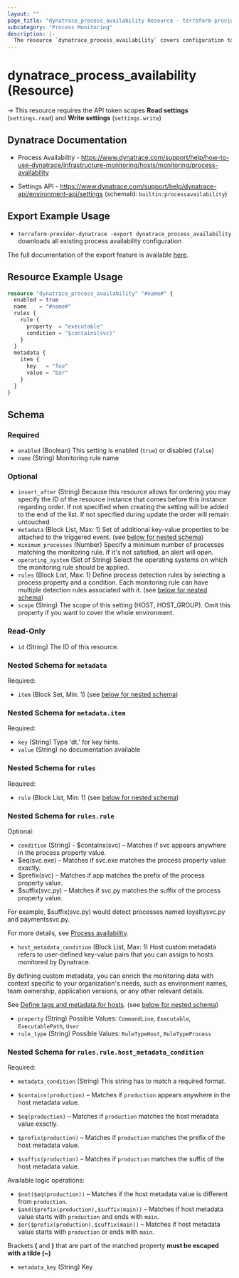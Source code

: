 ```yaml
---
layout: ""
page_title: "dynatrace_process_availability Resource - terraform-provider-dynatrace"
subcategory: "Process Monitoring"
description: |-
  The resource `dynatrace_process_availability` covers configuration to monitor key processes on a host
---
```


# dynatrace_process_availability (Resource)

-> This resource requires the API token scopes **Read settings** (`settings.read`) and **Write settings** (`settings.write`)

## Dynatrace Documentation

- Process Availability - https://www.dynatrace.com/support/help/how-to-use-dynatrace/infrastructure-monitoring/hosts/monitoring/process-availability

- Settings API - https://www.dynatrace.com/support/help/dynatrace-api/environment-api/settings (schemaId: `builtin:processavailability`)

## Export Example Usage

- `terraform-provider-dynatrace -export dynatrace_process_availability` downloads all existing process availability configuration

The full documentation of the export feature is available [here](https://dt-url.net/h203qmc).

## Resource Example Usage

```terraform
resource "dynatrace_process_availability" "#name#" {
  enabled = true
  name    = "#name#"
  rules {
    rule {
      property  = "executable"
      condition = "$contains(svc)"
    }
  }
  metadata {
    item {
      key   = "foo"
      value = "bar"
    }
  }
}
```

<!-- schema generated by tfplugindocs -->
## Schema

### Required

- `enabled` (Boolean) This setting is enabled (`true`) or disabled (`false`)
- `name` (String) Monitoring rule name

### Optional

- `insert_after` (String) Because this resource allows for ordering you may specify the ID of the resource instance that comes before this instance regarding order. If not specified when creating the setting will be added to the end of the list. If not specified during update the order will remain untouched
- `metadata` (Block List, Max: 1) Set of additional key-value properties to be attached to the triggered event. (see [below for nested schema](#nestedblock--metadata))
- `minimum_processes` (Number) Specify a minimum number of processes matching the monitoring rule. If it's not satisfied, an alert will open.
- `operating_system` (Set of String) Select the operating systems on which the monitoring rule should be applied.
- `rules` (Block List, Max: 1) Define process detection rules by selecting a process property and a condition. Each monitoring rule can have multiple detection rules associated with it. (see [below for nested schema](#nestedblock--rules))
- `scope` (String) The scope of this setting (HOST, HOST_GROUP). Omit this property if you want to cover the whole environment.

### Read-Only

- `id` (String) The ID of this resource.

<a id="nestedblock--metadata"></a>
### Nested Schema for `metadata`

Required:

- `item` (Block Set, Min: 1) (see [below for nested schema](#nestedblock--metadata--item))

<a id="nestedblock--metadata--item"></a>
### Nested Schema for `metadata.item`

Required:

- `key` (String) Type 'dt.' for key hints.
- `value` (String) no documentation available



<a id="nestedblock--rules"></a>
### Nested Schema for `rules`

Required:

- `rule` (Block List, Min: 1) (see [below for nested schema](#nestedblock--rules--rule))

<a id="nestedblock--rules--rule"></a>
### Nested Schema for `rules.rule`

Optional:

- `condition` (String) - $contains(svc) – Matches if svc appears anywhere in the process property value.
- $eq(svc.exe) – Matches if svc.exe matches the process property value exactly.
- $prefix(svc) – Matches if app matches the prefix of the process property value.
- $suffix(svc.py) – Matches if svc.py matches the suffix of the process property value.

For example, $suffix(svc.py) would detect processes named loyaltysvc.py and paymentssvc.py.

For more details, see [Process availability](https://dt-url.net/v923x37).
- `host_metadata_condition` (Block List, Max: 1) Host custom metadata refers to user-defined key-value pairs that you can assign to hosts monitored by Dynatrace.

By defining custom metadata, you can enrich the monitoring data with context specific to your organization's needs, such as environment names, team ownership, application versions, or any other relevant details.

See [Define tags and metadata for hosts](https://dt-url.net/w3hv0kbw). (see [below for nested schema](#nestedblock--rules--rule--host_metadata_condition))
- `property` (String) Possible Values: `CommandLine`, `Executable`, `ExecutablePath`, `User`
- `rule_type` (String) Possible Values: `RuleTypeHost`, `RuleTypeProcess`

<a id="nestedblock--rules--rule--host_metadata_condition"></a>
### Nested Schema for `rules.rule.host_metadata_condition`

Required:

- `metadata_condition` (String) This string has to match a required format.

- `$contains(production)` – Matches if `production` appears anywhere in the host metadata value.
- `$eq(production)` – Matches if `production` matches the host metadata value exactly.
- `$prefix(production)` – Matches if `production` matches the prefix of the host metadata value.
- `$suffix(production)` – Matches if `production` matches the suffix of the host metadata value.

Available logic operations:
- `$not($eq(production))` – Matches if the host metadata value is different from `production`.
- `$and($prefix(production),$suffix(main))` – Matches if host metadata value starts with `production` and ends with `main`.
- `$or($prefix(production),$suffix(main))` – Matches if host metadata value starts with `production` or ends with `main`.

Brackets **(** and **)** that are part of the matched property **must be escaped with a tilde (~)**
- `metadata_key` (String) Key
 